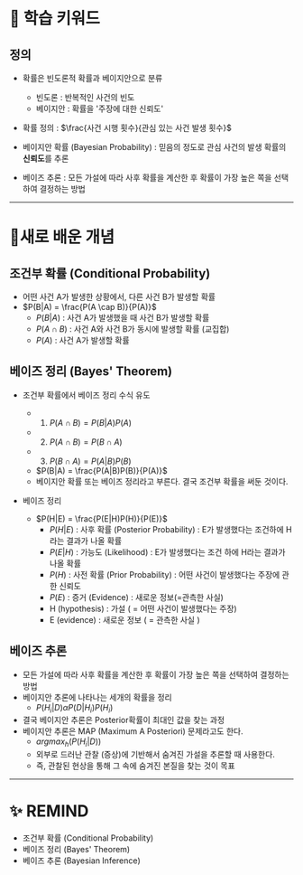 # 🚀 학습 키워드

## 정의

- 확률은 빈도론적 확률과 베이지안으로 분류

  - 빈도론 : 반복적인 사건의 빈도
  - 베이지안 : 확률을 '주장에 대한 신뢰도'

- 확률 정의 : $\frac{사건 시행 횟수}{관심 있는 사건 발생 횟수}$
- 베이지안 확률 (Bayesian Probability) : 믿음의 정도로 관심 사건의 발생 확률의 **신뢰도**를 추론
- 베이즈 추론 : 모든 가설에 따라 사후 확률을 계산한 후 확률이 가장 높은 쪽을 선택하여 결정하는 방법

---

# 📝새로 배운 개념

## 조건부 확률 (Conditional Probability)

- 어떤 사건 A가 발생한 상황에서, 다른 사건 B가 발생할 확률
- $P(B|A) = \frac{P(A \cap B)}{P(A)}$
  - $P(B|A)$ : 사건 A가 발생했을 때 사건 B가 발생할 확률
  - $P(A \cap B)$ : 사건 A와 사건 B가 동시에 발생할 확률 (교집합)
  - $P(A)$ : 사건 A가 발생할 확률

## 베이즈 정리 (Bayes' Theorem)

- 조건부 확률에서 베이즈 정리 수식 유도

  - 1. $P(A \cap B) = P(B|A)P(A)$
  - 2. $P(A \cap B) = P(B \cap A)$
  - 3. $P(B \cap A) = P(A|B)P(B)$
  - $P(B|A) = \frac{P(A|B)P(B)}{P(A)}$
  - 베이지안 확률 또는 베이즈 정리라고 부른다. 결국 조건부 확률을 써둔 것이다.

- 베이즈 정리
  - $P(H|E) = \frac{P(E|H)P(H)}{P(E)}$
    - $P(H|E)$ : 사후 확률 (Posterior Probability) : E가 발생했다는 조건하에 H라는 결과가 나올 확률
    - $P(E|H)$ : 가능도 (Likelihood) : E가 발생했다는 조건 하에 H라는 결과가 나올 확률
    - $P(H)$ : 사전 확률 (Prior Probability) : 어떤 사건이 발생했다는 주장에 관한 신뢰도
    - $P(E)$ : 증거 (Evidence) : 새로운 정보(=관측한 사실)
    - H (hypothesis) : 가설 ( = 어떤 사건이 발생했다는 주장)
    - E (evidence) : 새로운 정보 ( = 관측한 사실 )

## 베이즈 추론

- 모든 가설에 따라 사후 확률을 계산한 후 확률이 가장 높은 쪽을 선택하여 결정하는 방법
- 베이지안 추론에 나타나는 세개의 확률을 정리
  - $P(H_{i}|D) \alpha P(D|H_{i})P(H_{i})$
- 결국 베이지안 추론은 Posterior확률이 최대인 값을 찾는 과정
- 베이지안 추론은 MAP (Maximum A Posteriori) 문제라고도 한다.
  - $argmax_{h}(P(H_{i}|D))$
  - 외부로 드러난 관찰 (증상)에 기반해서 숨겨진 가설을 추론할 때 사용한다.
  - 즉, 관찰된 현상을 통해 그 속에 숨겨진 본질을 찾는 것이 목표

---

# ✨ REMIND

- 조건부 확률 (Conditional Probability)
- 베이즈 정리 (Bayes' Theorem)
- 베이즈 추론 (Bayesian Inference)
